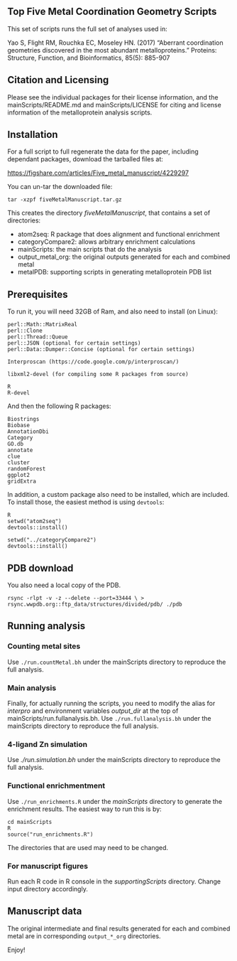 ## Top Five Metal Coordination Geometry Scripts

This set of scripts runs the full set of analyses used in:

Yao S, Flight RM, Rouchka EC, Moseley HN. (2017) “Aberrant coordination geometries discovered in the most abundant metalloproteins.” Proteins: Structure, Function, and Bioinformatics, 85(5): 885-907 

## Citation and Licensing

Please see the individual packages for their license information, and the mainScripts/README.md and mainScripts/LICENSE for citing and license information of the metalloprotein analysis scripts.

## Installation

For a full script to full regenerate the data for the paper, including dependant packages, download the tarballed files at:

https://figshare.com/articles/Five_metal_manuscript/4229297

You can un-tar the downloaded file:

```
tar -xzpf fiveMetalManuscript.tar.gz
```

This creates the directory *fiveMetalManuscript*, that contains a set of directories:

  * atom2seq: R package that does alignment and functional enrichment
  * categoryCompare2: allows arbitrary enrichment calculations
  * mainScripts: the main scripts that do the analysis
  * output_metal_org: the original outputs generated for each and combined metal
  * metalPDB: supporting scripts in generating metalloprotein PDB list

## Prerequisites

To run it, you will need 32GB of Ram, and also need to install (on Linux):

```
perl::Math::MatrixReal
perl::Clone
perl::Thread::Queue
perl::JSON (optional for certain settings)
perl::Data::Dumper::Concise (optional for certain settings)

Interproscan (https://code.google.com/p/interproscan/)

libxml2-devel (for compiling some R packages from source)

R
R-devel
```

And then the following R packages:

```
Biostrings
Biobase
AnnotationDbi
Category
GO.db
annotate
clue
cluster
randomForest
ggplot2
gridExtra
```

In addition, a custom package also need to be installed, which are included. To install those, the easiest method is using `devtools`:

```
R
setwd("atom2seq")
devtools::install()

setwd("../categoryCompare2")
devtools::install()
```

## PDB download

You also need a local copy of the PDB.

`rsync -rlpt -v -z --delete --port=33444 \ > rsync.wwpdb.org::ftp_data/structures/divided/pdb/ ./pdb `

## Running analysis

### Counting metal sites

Use `./run.countMetal.bh` under the mainScripts directory to reproduce the full analysis.

### Main analysis

Finally, for actually running the scripts, you need to modify the alias for *interpro* and environment variables *output_dir* at the top of mainScripts/run.fullanalysis.bh.
Use `./run.fullanalysis.bh` under the mainScripts directory to reproduce the full analysis.

### 4-ligand Zn simulation
Use *./run.simulation.bh* under the mainScripts directory to reproduce the full analysis.

### Functional enrichmentment

Use `./run_enrichments.R` under the *mainScripts* directory to generate the enrichment results. The easiest way to run this is by:

```
cd mainScripts
R
source("run_enrichments.R")
```

The directories that are used may need to be changed.

### For manuscript figures

Run each R code in R console in the *supportingScripts* directory. Change input directory accordingly.

## Manuscript data

The original intermediate and final results generated for each and combined metal are in corresponding `output_*_org` directories.


Enjoy!

